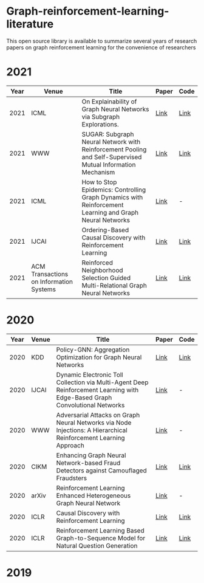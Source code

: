 # Graph-reinforcement-learning-literature
This open source library is available to summarize several years of research papers on graph reinforcement learning for the convenience of researchers

# 2021

| Year | Venue                                   | Title                                                        | Paper                                                        | Code                                                         |
| ---- | --------------------------------------- | ------------------------------------------------------------ | ------------------------------------------------------------ | ------------------------------------------------------------ |
| 2021 | ICML                                    | On Explainability of Graph Neural Networks via Subgraph Explorations. | [Link](http://proceedings.mlr.press/v139/yuan21c/yuan21c.pdf) | [Link](https://github.com/divelab/DIG)                       |
| 2021 | WWW                                     | SUGAR: Subgraph Neural Network with Reinforcement Pooling and Self-Supervised Mutual Information Mechanism | [Link](https://arxiv.org/pdf/2101.08170.pdf)                 | [Link](https://github.com/RingBDStack/SUGAR)                 |
| 2021 | ICML                                    | How to Stop Epidemics: Controlling Graph Dynamics with Reinforcement Learning and Graph Neural Networks | [Link](https://arxiv.org/pdf/2010.05313.pdf)                 | -                                                            |
| 2021 | IJCAI                                   | Ordering-Based Causal Discovery with Reinforcement Learning  | [Link](https://www.ijcai.org/proceedings/2021/0491.pdf)      | [Link](https://github.com/huawei-noah/trustworthyAI/tree/master/gcastle) |
| 2021 | ACM Transactions on Information Systems | Reinforced Neighborhood Selection Guided Multi-Relational Graph Neural Networks | [Link](https://arxiv.org/pdf/2104.07886.pdf)                 | [Link](https://github.com/safe-graph/RioGNN)                 |

# 2020

| Year | Venue | Title                                                        | Paper                                                      | Code                                                         |
| ---- | ----- | ------------------------------------------------------------ | ---------------------------------------------------------- | ------------------------------------------------------------ |
| 2020 | KDD   | Policy-GNN: Aggregation Optimization for Graph Neural Networks | [Link](https://dl.acm.org/doi/pdf/10.1145/3394486.3403088) | [Link](https://github.com/lhenry15/Policy-GNN)               |
| 2020 | IJCAI | Dynamic Electronic Toll Collection via Multi-Agent Deep Reinforcement Learning with Edge-Based Graph Convolutional Networks | [Link](https://www.ijcai.org/Proceedings/2019/0635.pdf)    | -                                                            |
| 2020 | WWW   | Adversarial Attacks on Graph Neural Networks via Node Injections: A Hierarchical Reinforcement Learning Approach | [Link](https://par.nsf.gov/servlets/purl/10146600)         | -                                                            |
| 2020 | CIKM  | Enhancing Graph Neural Network-based Fraud Detectors against Camouflaged Fraudsters | [Link](https://arxiv.org/pdf/2008.08692.pdf)               | [Link](https://github.com/YingtongDou/CARE-GNN)              |
| 2020 | arXiv | Reinforcement Learning Enhanced Heterogeneous Graph Neural Network | [Link](https://arxiv.org/pdf/2010.13735.pdf)               | -                                                            |
| 2020 | ICLR  | Causal Discovery with Reinforcement Learning                 | [Link](https://arxiv.org/pdf/1906.04477v4.pdf)             | [Link](https://github.com/huawei-noah/trustworthyAI/tree/master/Causal_Structure_Learning/Causal_Discovery_RL) |
| 2020 | ICLR  | Reinforcement Learning Based Graph-to-Sequence Model for Natural Question Generation | [Link](https://arxiv.org/pdf/1908.04942.pdf)               | [Link](https://github.com/hugochan/RL-based-Graph2Seq-for-NQG) |

# 2019

